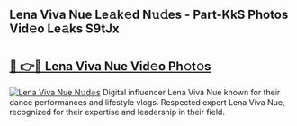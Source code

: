 ## Lena Viva Nue Le𝚊k𝚎d N𝚞𝚍es - Part-KkS Photos Vid𝚎o Le𝚊ks S9tJx

# <h2><a href="http://fbaskjz.evod.top/?m=Lena+Viva+Nue">🔗 👉🔴 Lena Viva Nue Vid𝚎o Ph𝚘t𝚘s</a></h2>

[![Lena Viva Nue N𝚞d𝚎s](https://i.imgur.com/8V9OHl7.gif)](http://fbaskjz.evod.top/?m=Lena+Viva+Nue)
Digital influencer Lena Viva Nue known for their dance performances and lifestyle vlogs. Respected expert Lena Viva Nue, recognized for their expertise and leadership in their field. 
